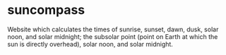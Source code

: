# suncompass
Website which calculates the times of sunrise, sunset, dawn, dusk, solar noon, and solar midnight; the subsolar point (point on Earth at which the sun is directly overhead), solar noon, and solar midnight.
